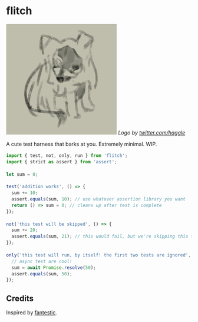 # flitch

![flitch](logo.jpg)
*Logo by [twitter.com/haggle](https://twitter.com/haggle)*

A cute test harness that barks at you. Extremely minimal. WIP.

```js
import { test, not, only, run } from 'flitch';
import { strict as assert } from 'assert';

let sum = 0;

test('addition works', () => {
  sum += 10;
  assert.equals(sum, 10); // use whatever assertion library you want
  return () => sum = 0; // cleans up after test is complete
});

not('this test will be skipped', () => {
  sum += 20;
  assert.equals(sum, 21); // this would fail, but we're skipping this test! *shrugs*
});

only('this test will run, by itself! the first two tests are ignored', async () => {
  // async test are cool!
  sum = await Promise.resolve(50);
  assert.equals(sum, 50);
});
```

## Credits
Inspired by [fantestic](https://github.com/porsager/fantestic).